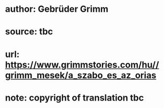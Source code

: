 # author: Gebrüder Grimm
# source: tbc
# url: https://www.grimmstories.com/hu//grimm_mesek/a_szabo_es_az_orias
# note: copyright of translation tbc


